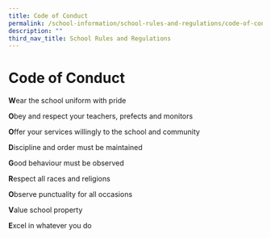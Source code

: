 ```yaml
---
title: Code of Conduct
permalink: /school-information/school-rules-and-regulations/code-of-conduct/
description: ""
third_nav_title: School Rules and Regulations
---
```

# **Code of Conduct**

**W**ear the school uniform with pride

**O**bey and respect your teachers, prefects and monitors

**O**ffer your services willingly to the school and community

**D**iscipline and order must be maintained

**G**ood behaviour must be observed

**R**espect all races and religions

**O**bserve punctuality for all occasions

**V**alue school property

**E**xcel in whatever you do